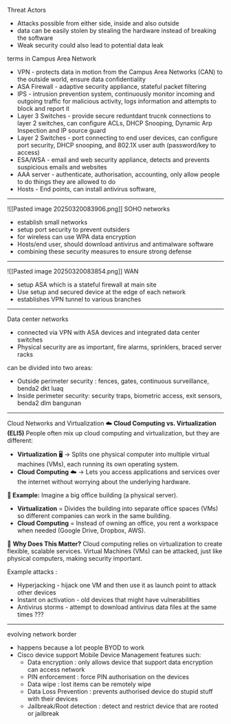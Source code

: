 Threat Actors

- Attacks possible from either side, inside and also outside
- data can be easily stolen by stealing the hardware instead of breaking the software
- Weak security could also lead to potential data leak

terms in Campus Area Network
- VPN - protects data in motion from the Campus Area Networks (CAN) to the outside world, ensure data confidentiality
- ASA Firewall - adaptive security appliance, stateful packet filtering 
- IPS - intrusion prevention system, continuously monitor incoming and outgoing traffic for malicious activity, logs information and attempts to block and report it
- Layer 3 Switches - provide secure reduntdant trucnk connections to layer 2 switches, can configure ACLs, DHCP Snooping, Dynamic Arp Inspection and IP source guard
- Layer 2 Switches - port connecting to end user devices, can configure port security, DHCP snooping, and 802.1X user auth (password/key to access)
- ESA/WSA - email and web security appliance, detects and prevents suspicious emails and websites
- AAA server - authenticate, authorisation, accounting, only allow people to do things they are allowed to do
- Hosts - End points, can install antivirus software,


---
![[Pasted image 20250320083906.png]]
SOHO networks
- establish small networks
- setup port security to prevent outsiders
- for wireless can use WPA data encryption
- Hosts/end user, should download antivirus and antimalware software
- combining these security measures to ensure strong defense

---

![[Pasted image 20250320083854.png]]
WAN
- setup ASA which is a stateful firewall at main site
- Use setup and secured device at the edge of each network
- establishes VPN tunnel to various branches

--- 
Data center networks
- connected via VPN with ASA devices and integrated data center switches
- Physical security are as important, fire alarms, sprinklers, braced server racks

can be divided into two areas:
- Outside perimeter security : fences, gates, continuous surveillance, benda2 dkt luaq
- Inside perimeter security: security traps, biometric access, exit sensors, benda2 dlm bangunan

---
Cloud Networks and Virtualization
☁️ **Cloud Computing vs. Virtualization (ELI5)**
People often mix up cloud computing and virtualization, but they are different:

- **Virtualization** 🖥️ → Splits one physical computer into multiple virtual machines (VMs), each running its own operating system.
- **Cloud Computing** ☁️ → Lets you access applications and services over the internet without worrying about the underlying hardware.

**🏢 Example:**
Imagine a big office building (a physical server).

- **Virtualization** = Divides the building into separate office spaces (VMs) so different companies can work in the same building.
- **Cloud Computing** = Instead of owning an office, you rent a workspace when needed (Google Drive, Dropbox, AWS).

📌 **Why Does This Matter?**
Cloud computing relies on virtualization to create flexible, scalable services.
Virtual Machines (VMs) can be attacked, just like physical computers, making security important.

Example attacks :
- Hyperjacking - hijack one VM and then use it as launch point to attack other devices
- Instant on activation - old devices that might have vulnerabilities
- Antivirus storms - attempt to download antivirus data files at the same times ???

--- 
evolving network border

- happens because a lot people BYOD to work
- Cisco device support Mobile Device Management features such:
	- Data encryption : only allows device that support data encryption can access network
	- PIN enforcement : force PIN authorisation on the devices
	- Data wipe : lost items can be remotely wipe 
	- Data Loss Prevention : prevents authorised device do stupid stuff with their devices
	- Jailbreak/Root detection : detect and restrict device that are rooted or jailbreak


